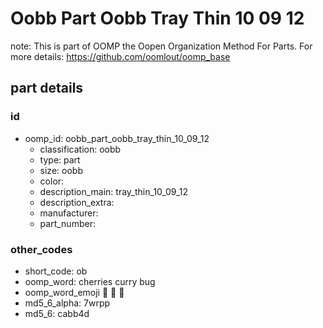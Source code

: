 # Oobb Part Oobb Tray Thin 10 09 12  

note: This is part of OOMP the Oopen Organization Method For Parts. For more details: https://github.com/oomlout/oomp_base

##  part details





### id
* oomp_id: oobb_part_oobb_tray_thin_10_09_12
  * classification: oobb
  * type: part
  * size: oobb
  * color: 
  * description_main: tray_thin_10_09_12
  * description_extra: 
  * manufacturer: 
  * part_number: 

### other_codes
* short_code: ob
* oomp_word: cherries curry bug
* oomp_word_emoji :cherries: :curry: :bug:
* md5_6_alpha: 7wrpp
* md5_6: cabb4d